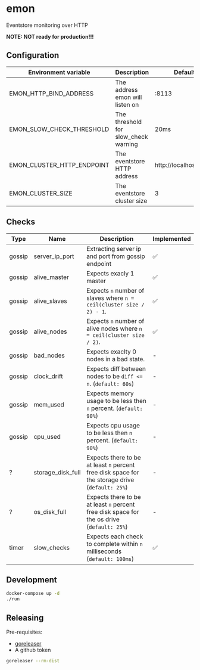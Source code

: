 # emon

Eventstore monitoring over HTTP

**NOTE: NOT ready for production!!!**

## Configuration

| Environment variable       | Description                          | Default               |
|----------------------------|--------------------------------------|-----------------------|
| EMON_HTTP_BIND_ADDRESS     | The address emon will listen on      | :8113                 |
| EMON_SLOW_CHECK_THRESHOLD  | The threshold for slow_check warning | 20ms                  |
| EMON_CLUSTER_HTTP_ENDPOINT | The eventstore HTTP address          | http://localhost:2113 |
| EMON_CLUSTER_SIZE          | The eventstore cluster size          | 3                     |


## Checks

| Type   | Name              | Description                                                                                     | Implemented        |
|--------|-------------------|-------------------------------------------------------------------------------------------------|--------------------|
| gossip | server_ip_port    | Extracting server ip and port from gossip endpoint                                              | :white_check_mark: |
| gossip | alive_master      | Expects exacly 1 master                                                                         | :white_check_mark: |
| gossip | alive_slaves      | Expects `n` number of slaves where `n = ceil(cluster size / 2) - 1`.                            | :white_check_mark: |
| gossip | alive_nodes       | Expects `n` number of alive nodes where `n = ceil(cluster size / 2)`.                           | :white_check_mark: |
| gossip | bad_nodes         | Expects exaclty 0 nodes in a bad state.                                                         | -                  |
| gossip | clock_drift       | Expects diff between nodes to be `diff <= n`. (`default: 60s`)                                  | -                  |
| gossip | mem_used          | Expects memory usage to be less then `n` percent. (`default: 90%`)                              | -                  |
| gossip | cpu_used          | Expects cpu usage to be less then `n` percent. (`default: 90%`)                                 | -                  |
| ?      | storage_disk_full | Expects there to be at least `n` percent free disk space for the storage drive (`default: 25%`) | -                  |
| ?      | os_disk_full      | Expects there to be at least `n` percent free disk space for the os drive (`default: 25%`)      | -                  |
| timer  | slow_checks       | Expects each check to complete within `n` milliseconds (`default: 100ms`)                       | :white_check_mark: |


## Development

```bash
docker-compose up -d
./run
```

## Releasing

Pre-requisites:
- [goreleaser](https://goreleaser.com/)
- A github token

```bash
goreleaser --rm-dist
```
